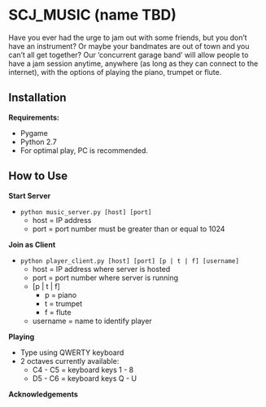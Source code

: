 SCJ_MUSIC (name TBD)
=======
Have you ever had the urge to jam out with some friends, but you don’t have an instrument? Or maybe your bandmates are out of town and you can’t all get together? Our ‘concurrent garage band’ will allow people to have a jam session anytime, anywhere (as long as they can connect to the internet), with the options of playing
the piano, trumpet or flute.


## Installation

**Requirements:**

* Pygame 
* Python 2.7
* For optimal play, PC is recommended.

## How to Use

**Start Server**
* `python music_server.py [host] [port]`
    * host = IP address
    * port = port number must be greater than or equal to 1024

**Join as Client**
* `python player_client.py [host] [port] [p | t | f] [username]`
    * host = IP address where server is hosted
    * port = port number where server is running
    * [p | t | f]
        * p = piano
        * t = trumpet
        * f = flute
    * username = name to identify player

**Playing**
* Type using QWERTY keyboard
* 2 octaves currently available:
    * C4 - C5 = keyboard keys 1 - 8
    * D5 - C6 = keyboard keys Q - U

**Acknowledgements**





